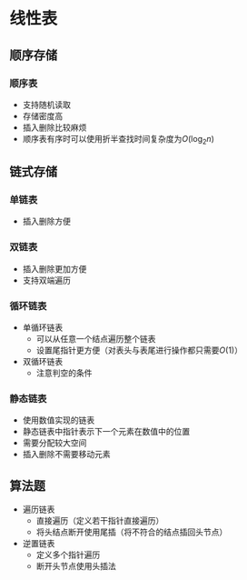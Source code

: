 # 线性表

## 顺序存储

### 顺序表

- 支持随机读取
- 存储密度高
- 插入删除比较麻烦
- 顺序表有序时可以使用折半查找时间复杂度为$O(\log_2n)$

## 链式存储

### 单链表

- 插入删除方便

### 双链表

- 插入删除更加方便
- 支持双端遍历

### 循环链表

- 单循环链表
  - 可以从任意一个结点遍历整个链表
  - 设置尾指针更方便（对表头与表尾进行操作都只需要$O(1)$）
- 双循环链表
  - 注意判空的条件

### 静态链表

- 使用数值实现的链表
- 静态链表中指针表示下一个元素在数值中的位置
- 需要分配较大空间
- 插入删除不需要移动元素

## 算法题

- 遍历链表
  - 直接遍历（定义若干指针直接遍历）
  - 将头结点断开使用尾插（将不符合的结点插回头节点）
- 逆置链表
  - 定义多个指针遍历
  - 断开头节点使用头插法